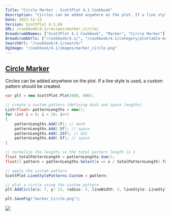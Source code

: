 ```yaml
---
Title: "Circle Marker - ScottPlot 4.1 Cookbook"
Description: "Circles can be added anywhere on the plot. If a line style is used, a custom pattern should be created."
Date: 2023-12-13
Version: ScottPlot 4.1.69
URL: /cookbook/4.1/recipes/marker_circle/
BreadcrumbNames: ["ScottPlot 4.1 Cookbook", "Marker", "Circle Marker"]
BreadcrumbUrls: ["/cookbook/4.1/", "/cookbook/4.1/category/plottable-marker", "/cookbook/4.1/recipes/marker_circle/"]
SearchUrl: "/cookbook/4.1/search/"
OgImage: "/cookbook/4.1/images/marker_circle.png"
---
```


<h2><a id='circle-marker' href='/cookbook/4.1/recipes/marker_circle/'>Circle Marker</a></h2>

Circles can be added anywhere on the plot. If a line style is used, a custom pattern should be created.

```cs
var plt = new ScottPlot.Plot(600, 400);

// create a custom pattern (defining dash and space lengths)
List<float> patternLengths = new();
for (int i = 0; i < 20; i++)
{
    patternLengths.Add(1f); // dash
    patternLengths.Add(.5f); // space
    patternLengths.Add(.25f); // dot
    patternLengths.Add(.5f); // space
}

// normalize the lengths so the total pattern length is 1
float totalPatternLength = patternLengths.Sum();
float[] pattern = patternLengths.Select(x => x / totalPatternLength).ToArray();

// apply the custom pattern
ScottPlot.LineStylePatterns.Custom = pattern;

// plot a circle using the custom pattern
plt.AddCircle(x: 7, y: 13, radius: 5, lineWidth: 3, lineStyle: LineStyle.Custom);

plt.SaveFig("marker_Circle.png");
```

<img src='../../images/marker_circle.png' class='d-block mx-auto my-5' />


